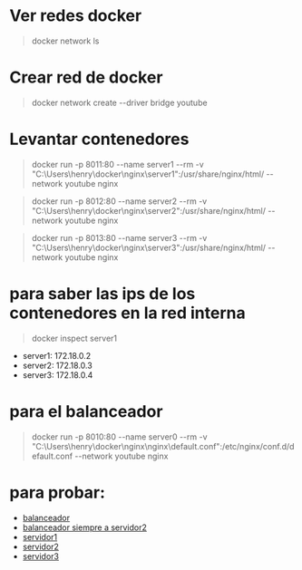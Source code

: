 
# Ver redes docker
> docker network ls

# Crear red de docker
> docker network create --driver bridge youtube

# Levantar contenedores
> docker run -p 8011:80 --name server1 --rm -v "C:\Users\henry\docker\nginx\server1":/usr/share/nginx/html/ --network youtube nginx

> docker run -p 8012:80 --name server2 --rm -v "C:\Users\henry\docker\nginx\server2":/usr/share/nginx/html/ --network youtube nginx

> docker run -p 8013:80 --name server3 --rm -v "C:\Users\henry\docker\nginx\server3":/usr/share/nginx/html/ --network youtube nginx

# para saber las ips de los contenedores en la red interna
> docker inspect server1
* server1: 172.18.0.2
* server2: 172.18.0.3
* server3: 172.18.0.4

# para el balanceador
> docker run -p 8010:80 --name server0 --rm -v "C:\Users\henry\docker\nginx\nginx\default.conf":/etc/nginx/conf.d/default.conf --network youtube nginx

# para probar:
* [balanceador](http://localhost:8010)
* [balanceador siempre a servidor2](http://localhost:8010/serv2)
* [servidor1](http://localhost:8011)
* [servidor2](http://localhost:8012)
* [servidor3](http://localhost:8013)